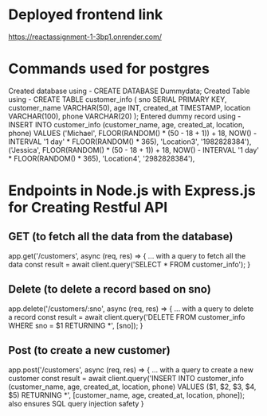 # Deployed frontend link
https://reactassignment-1-3bp1.onrender.com/
# Commands used for postgres
Created database using - CREATE DATABASE Dummydata;
Created Table using - CREATE TABLE customer_info (
    sno SERIAL PRIMARY KEY,
    customer_name VARCHAR(50),
    age INT,
    created_at TIMESTAMP,
    location VARCHAR(100),
    phone VARCHAR(20)
);
Entered dummy record using - INSERT INTO customer_info (customer_name, age, created_at, location, phone)
VALUES
    ('Michael', FLOOR(RANDOM() * (50 - 18 + 1)) + 18, NOW() - INTERVAL '1 day' * FLOOR(RANDOM() * 365), 'Location3', '1982828384'),
    ('Jessica', FLOOR(RANDOM() * (50 - 18 + 1)) + 18, NOW() - INTERVAL '1 day' * FLOOR(RANDOM() * 365), 'Location4', '2982828384'),
    
# Endpoints in Node.js with Express.js for Creating Restful API
## GET (to fetch all the data from the database)
app.get('/customers', async (req, res) => {
...
with a query to fetch all the data 
  const result = await client.query('SELECT * FROM customer_info');
}
## Delete (to delete a record based on sno)
app.delete('/customers/:sno', async (req, res) => {
...
with a query to delete a record 
    const result = await client.query('DELETE FROM customer_info WHERE sno = $1 RETURNING *', [sno]);
}
## Post (to create a new customer)
app.post('/customers', async (req, res) => {
...
with a query to create a new customer 
    const result = await client.query('INSERT INTO customer_info (customer_name, age, created_at, location, phone) VALUES ($1, $2, $3, $4, $5) RETURNING *', [customer_name, age, created_at, location, phone]);
also ensures SQL query injection safety 
}
